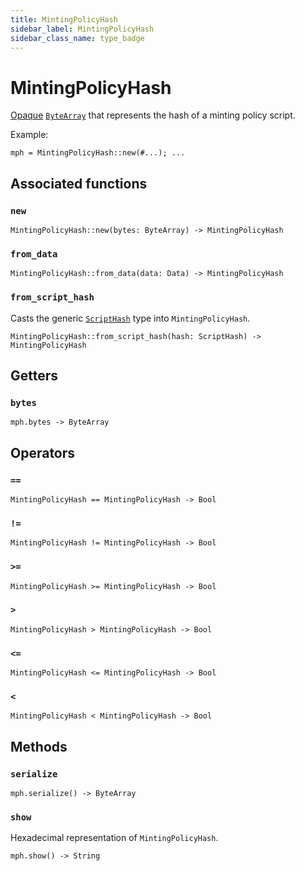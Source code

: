 ```yaml
---
title: MintingPolicyHash
sidebar_label: MintingPolicyHash
sidebar_class_name: type_badge
---
```


# <span className="type_badge">MintingPolicyHash</span>

[Opaque](https://en.wikipedia.org/wiki/Opaque_data_type) [`ByteArray`](./bytearray.md) that represents the hash of a minting policy script.

Example:

```helios
mph = MintingPolicyHash::new(#...); ...
```
## Associated functions

### `new`

```helios
MintingPolicyHash::new(bytes: ByteArray) -> MintingPolicyHash
```

### `from_data`

```helios
MintingPolicyHash::from_data(data: Data) -> MintingPolicyHash
```

### `from_script_hash`

Casts the generic [`ScriptHash`](./scripthash.md) type into `MintingPolicyHash`.

```helios
MintingPolicyHash::from_script_hash(hash: ScriptHash) -> MintingPolicyHash
```

## Getters

### `bytes`

```helios
mph.bytes -> ByteArray
```

## Operators

### `==`

```helios
MintingPolicyHash == MintingPolicyHash -> Bool
```

### `!=`

```helios
MintingPolicyHash != MintingPolicyHash -> Bool
```

### `>=`

```helios
MintingPolicyHash >= MintingPolicyHash -> Bool
```

### `>`

```helios
MintingPolicyHash > MintingPolicyHash -> Bool
```

### `<=`

```helios
MintingPolicyHash <= MintingPolicyHash -> Bool
```

### `<`

```helios
MintingPolicyHash < MintingPolicyHash -> Bool
```

## Methods

### `serialize`

```helios
mph.serialize() -> ByteArray
```

### `show`

Hexadecimal representation of `MintingPolicyHash`.

```helios
mph.show() -> String
```